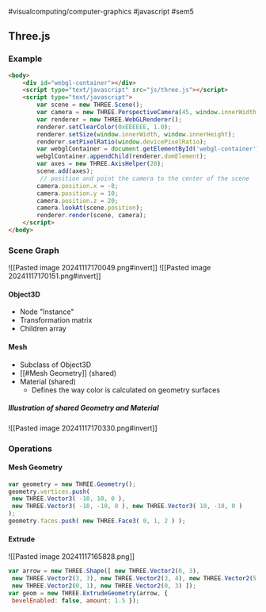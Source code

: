 #visualcomputing/computer-graphics #javascript #sem5 
## Three.js

### Example

```html
<body>
	<div id="webgl-container"></div>
	<script type="text/javascript" src="js/three.js"></script>
	<script type="text/javascript">
		var scene = new THREE.Scene();
		var camera = new THREE.PerspectiveCamera(45, window.innerWidth / window.innerHeight, 0.1, 800);
		var renderer = new THREE.WebGLRenderer();
		renderer.setClearColor(0xEEEEEE, 1.0);
		renderer.setSize(window.innerWidth, window.innerHeight);
		renderer.setPixelRatio(window.devicePixelRatio);
		var webglContainer = document.getElementById('webgl-container');
		webglContainer.appendChild(renderer.domElement);
		var axes = new THREE.AxisHelper(20);
		scene.add(axes);
		 // position and point the camera to the center of the scene
		camera.position.x = -8;
		camera.position.y = 10;
		camera.position.z = 20;
		camera.lookAt(scene.position);
		renderer.render(scene, camera);
	</script>
</body>
```
### Scene Graph
![[Pasted image 20241117170049.png#invert]]
![[Pasted image 20241117170151.png#invert]]
#### Object3D
- Node "Instance"
- Transformation matrix
- Children array

#### Mesh
- Subclass of Object3D
- [[#Mesh Geometry]] (shared)
- Material (shared)
	- Defines the way color is calculated on geometry surfaces
##### Illustration of shared Geometry and Material
![[Pasted image 20241117170330.png#invert]]
### Operations
#### Mesh Geometry

```js
var geometry = new THREE.Geometry();
geometry.vertices.push(
 new THREE.Vector3( -10, 10, 0 ),
 new THREE.Vector3( -10, -10, 0 ), new THREE.Vector3( 10, -10, 0 )
);
geometry.faces.push( new THREE.Face3( 0, 1, 2 ) );
```
#### Extrude
![[Pasted image 20241117165828.png]]
```js
var arrow = new THREE.Shape([ new THREE.Vector2(0, 3),
 new THREE.Vector2(3, 3), new THREE.Vector2(3, 4), new THREE.Vector2(5, 2), new THREE.Vector2(3, 0), new THREE.Vector2(3, 1),
 new THREE.Vector2(0, 1), new THREE.Vector2(0, 3) ]);
var geom = new THREE.ExtrudeGeometry(arrow, {
 bevelEnabled: false, amount: 1.5 });
```